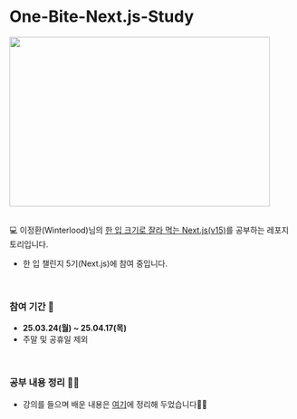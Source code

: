 # One-Bite-Next.js-Study
<img src="https://github.com/user-attachments/assets/fa6ed7d9-2b4c-4b20-a908-5a1f52530676" width="460" height="300">

<br>
<br>

💻 이정환(Winterlood)님의 [한 입 크기로 잘라 먹는 Next.js(v15)](https://www.inflearn.com/course/%ED%95%9C%EC%9E%85-%ED%81%AC%EA%B8%B0-nextjs/dashboard)를 공부하는 레포지토리입니다.
- 한 입 챌린지 5기(Next.js)에 참여 중입니다.

<br>

### 참여 기간 📆
- **25.03.24(월) ~ 25.04.17(목)**
- 주말 및 공휴일 제외
<br>

### 공부 내용 정리 ✍🏻
- 강의를 들으며 배운 내용은 [여기](https://velog.io/@nadnerde/series/%ED%95%9C-%EC%9E%85-FE-%EC%B1%8C%EB%A6%B0%EC%A7%80-5%EA%B8%B0Next.js)에 정리해 두었습니다✍🏻
